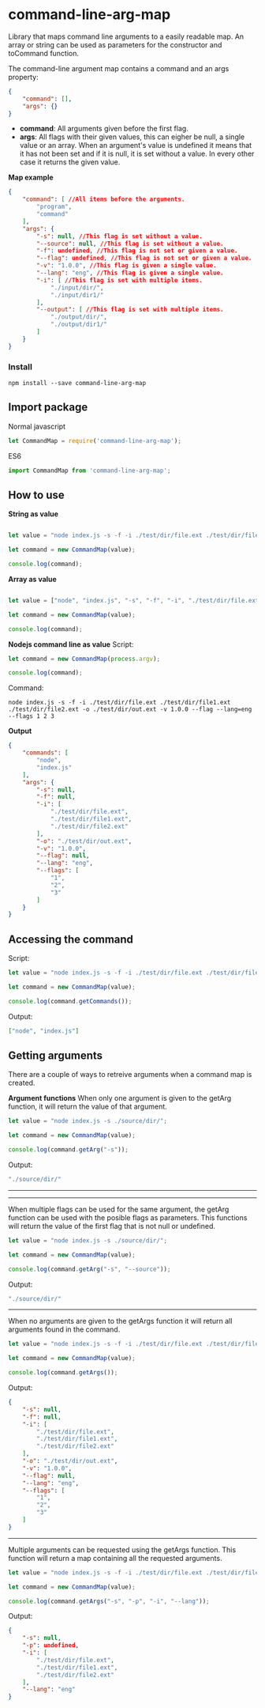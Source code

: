 # command-line-arg-map
Library that maps command line arguments to a easily readable map.
An array or string can be used as parameters for the constructor and toCommand function.

The command-line argument map contains a command and an args property:
```json
{
    "command": [],
    "args": {}
}
```
- **command**: All arguments given before the first flag.
- **args**: All flags with their given values, this can eigher be null, a single value or an array. When an argument's value is undefined it means that it has not been set and if it is null, it is set without a value. In every other case it returns the given value.

**Map example**
```json
{
    "command": [ //All items before the arguments.
        "program",
        "command"
    ],
    "args": {
        "-s": null, //This flag is set without a value.
        "--source": null, //This flag is set without a value.
        "-f": undefined, //This flag is not set or given a value.
        "--flag": undefined, //This flag is not set or given a value.
        "-v": "1.0.0", //This flag is given a single value.
        "--lang": "eng", //This flag is given a single value.
        "-i": [ //This flag is set with multiple items.
            "./input/dir/",
            "./input/dir1/"
        ],
        "--output": [ //This flag is set with multiple items.
            "./output/dir/",
            "./output/dir1/"
        ]
    }
}
```

### Install
```
npm install --save command-line-arg-map
```

## Import package
Normal javascript
```javascript
let CommandMap = require('command-line-arg-map');
```

ES6
```javascript
import CommandMap from 'command-line-arg-map';
```

## How to use

**String as value**
```javascript

let value = "node index.js -s -f -i ./test/dir/file.ext ./test/dir/file1.ext ./test/dir/file2.ext -o ./test/dir/out.ext -v 1.0.0 --flag --lang=eng --flags 1 2 3";

let command = new CommandMap(value);

console.log(command);
```

**Array as value**
```javascript

let value = ["node", "index.js", "-s", "-f", "-i", "./test/dir/file.ext", "./test/dir/file1.ext", "./test/dir/file2.ext", "-o", "./test/dir/out.ext", "-v", "1.0.0", "--flag", "--lang=eng", "--flags", "1", "2", "3"];

let command = new CommandMap(value);

console.log(command);
```

**Nodejs command line as value**
Script:
```javascript
let command = new CommandMap(process.argv);

console.log(command);
```
Command:
```
node index.js -s -f -i ./test/dir/file.ext ./test/dir/file1.ext ./test/dir/file2.ext -o ./test/dir/out.ext -v 1.0.0 --flag --lang=eng --flags 1 2 3
```

**Output**
```json
{
    "commands": [
        "node",
        "index.js"
    ],
    "args": {
        "-s": null,
        "-f": null,
        "-i": [
            "./test/dir/file.ext",
            "./test/dir/file1.ext",
            "./test/dir/file2.ext"
        ],
        "-o": "./test/dir/out.ext",
        "-v": "1.0.0",
        "--flag": null,
        "--lang": "eng",
        "--flags": [ 
            "1",
            "2",
            "3"
        ]
    }
}
```

## Accessing the command
Script:
```javascript
let value = "node index.js -s -f -i ./test/dir/file.ext ./test/dir/file1.ext ./test/dir/file2.ext -o ./test/dir/out.ext -v 1.0.0 --flag --lang=eng --flags 1 2 3";

let command = new CommandMap(value);

console.log(command.getCommands());
```
Output:
```json
["node", "index.js"]
```

## Getting arguments

There are a couple of ways to retreive arguments when a command map is created.

**Argument functions**
When only one argument is given to the getArg function, it will return the value of that argument.
```javascript
let value = "node index.js -s ./source/dir/";

let command = new CommandMap(value);

console.log(command.getArg("-s"));
```
Output:
```javascript
"./source/dir/"
```
-----------
-----------
When multiple flags can be used for the same argument, the getArg function can be used with the posible flags as parameters. This functions will return the value of the first flag that is not null or undefined.
```javascript
let value = "node index.js -s ./source/dir/";

let command = new CommandMap(value);

console.log(command.getArg("-s", "--source"));
```
Output:
```javascript
"./source/dir/"
```
-----------
When no arguments are given to the getArgs function it will return all arguments found in the command.
```javascript
let value = "node index.js -s -f -i ./test/dir/file.ext ./test/dir/file1.ext ./test/dir/file2.ext -o ./test/dir/out.ext -v 1.0.0 --flag --lang=eng --flags 1 2 3";

let command = new CommandMap(value);

console.log(command.getArgs());
```
Output:
```json
{
    "-s": null,
    "-f": null,
    "-i": [
        "./test/dir/file.ext",
        "./test/dir/file1.ext",
        "./test/dir/file2.ext"
    ],
    "-o": "./test/dir/out.ext",
    "-v": "1.0.0",
    "--flag": null,
    "--lang": "eng",
    "--flags": [ 
        "1",
        "2",
        "3"
    ]
}
```
-----------
Multiple arguments can be requested using the getArgs function. This function will return a map containing all the requested arguments.
```javascript
let value = "node index.js -s -f -i ./test/dir/file.ext ./test/dir/file1.ext ./test/dir/file2.ext -o ./test/dir/out.ext -v 1.0.0 --flag --lang=eng --flags 1 2 3";

let command = new CommandMap(value);

console.log(command.getArgs("-s", "-p", "-i", "--lang"));
```
Output:
```json
{
    "-s": null,
    "-p": undefined,
    "-i": [
        "./test/dir/file.ext",
        "./test/dir/file1.ext",
        "./test/dir/file2.ext"
    ],
    "--lang": "eng"
}
```